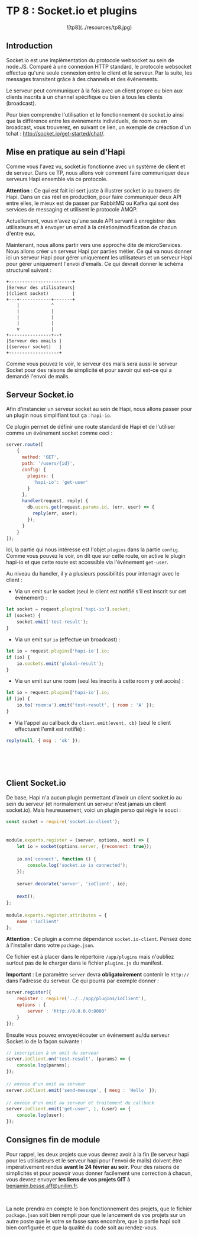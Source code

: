 # TP 8 : Socket.io et plugins

<center>
![tp8](../resources/tp8.jpg)
</center>

## Introduction

Socket.io est une implémentation du protocole websocket au sein de node.JS.
Comparé à une connexion HTTP standard, le protocole websocket effectue qu'une seule connexion entre le client et le serveur.
Par la suite, les messages transitent grâce à des channels et des événements.

Le serveur peut communiquer à la fois avec un client propre ou bien aux clients inscrits à un channel spécifique ou bien à tous les clients (broadcast).

Pour bien comprendre l'utilisation et le fonctionnement de socket.io ainsi que la différence entre les événements individuels, de room ou en broadcast, vous trouverez, en suivant ce lien, un exemple de créaction d'un tchat : http://socket.io/get-started/chat/.

## Mise en pratique au sein d'Hapi

Comme vous l'avez vu, socket.io fonctionne avec un système de client et de serveur. Dans ce TP, nous allons voir comment faire communiquer deux serveurs Hapi ensemble via ce protocole.

**Attention** : Ce qui est fait ici sert juste à illustrer socket.io au travers de Hapi. Dans un cas réel en production, pour faire communiquer deux API entre elles, le mieux est de passer par RabbitMQ ou Kafka qui sont des services de messaging et utilisent le protocole AMQP.

Actuellement, vous n'avez qu'une seule API servant à enregistrer des utilisateurs et à envoyer un email à la création/modification de chacun d'entre eux.

Maintenant, nous allons partir vers une approche dite de microServices. Nous allons créer un serveur Hapi par parties métier. Ce qui va nous donner ici un serveur Hapi pour gérer uniquement les utilisateurs et un serveur Hapi pour gérer uniquement l'envoi d'emails. Ce qui devrait donner le schéma structurel suivant :

```
+------------------------+
|Serveur des utilisateurs|
|(client socket)         |
+---+------------+-------+
    |            ^
    |            |
    |            |
    |            |
    v            |
+----------------+--+
|Serveur des emails |
|(serveur socket)   |
+-------------------+
```

Comme vous pouvez le voir, le serveur des mails sera aussi le serveur Socket pour des raisons de simplicité et pour savoir qui est-ce qui a demandé l'envoi de mails.

## Serveur Socket.io

Afin d'instancier un serveur socket au sein de Hapi, nous allons passer pour un plugin nous simplifiant tout ça : `hapi-io`.

Ce plugin permet de définir une route standard de Hapi et de l'utiliser comme un événement socket comme ceci :

```javascript
server.route([
    {
      method: 'GET',
      path: '/users/{id}',
      config: {
        plugins: {
          'hapi-io': 'get-user'
        }
      },
      handler(request, reply) {
        db.users.get(request.params.id, (err, user) => {
          reply(err, user);
        });
      }
    }
]);
```

Ici, la partie qui nous intéresse est l'objet `plugins` dans la partie `config`. Comme vous pouvez le voir, on dit que sur cette route, on active le plugin hapi-io et que cette route est accessible via l'événement `get-user`.

Au niveau du handler, il y a plusieurs possibilités pour interragir avec le client :

+ Via un emit sur le socket (seul le client est notifié s'il est inscrit sur cet événement) :
```javascript
let socket = request.plugins['hapi-io'].socket;
if (socket) {
    socket.emit('test-result');
}
```
+ Via un emit sur `io` (effectue un broadcast) :
```javascript
let io = request.plugins['hapi-io'].io;
if (io) {
    io.sockets.emit('global-result');
}
```
+ Via un emit sur une room (seul les inscrits à cette room y ont accès) :
```javascript
let io = request.plugins['hapi-io'].io;
if (io) {
    io.to('room:a').emit('test-result', { room : 'A' });
}
```
+ Via l'appel au callback du `client.emit(event, cb)` (seul le client effectuant l'emit est notifié) :
```javascript
reply(null, { msg : 'ok' });
```

<br>
<br>
<br>

## Client Socket.io

De base, Hapi n'a aucun plugin permettant d'avoir un client socket.io au sein du serveur (et normalement un serveur n'est jamais un client socket.io). Mais heureusement, voici un plugin perso qui règle le souci :

```javascript
const socket = require('socket.io-client');


module.exports.register = (server, options, next) => {
    let io = socket(options.server, {reconnect: true});

    io.on('connect', function () {
        console.log('socket.io is connected');
    });

    server.decorate('server', 'ioClient', io);

    next();
};

module.exports.register.attributes = {
    name :'ioClient'
};
```

**Attention** : Ce plugin a comme dépendance `socket.io-client`. Pensez donc à l'installer dans votre `package.json`.

Ce fichier est à placer dans le répertoire `/app/plugins` mais n'oubliez surtout pas de le charger dans le fichier `plugins.js` du manifest.

**Important** : Le paramètre `server` devra **obligatoirement** contenir le `http://` dans l'adresse du serveur. Ce qui pourra par exemple donner :

```javascript
server.register({
    register : require('../../app/plugins/ioClient'),
    options : {
        server : 'http://0.0.0.0:8080'
    }
});
```

Ensuite vous pouvez envoyer/écouter un événement au/du serveur Socket.io de la façon suivante :

```javascript
// inscription à un emit du serveur
server.ioClient.on('test-result', (params) => {
    console.log(params);
});

// envoie d'un emit au serveur
server.ioClient.emit('send-message', { mesg : 'Hello' });

// envoie d'un emit au serveur et traitement du callback
server.ioClient.emit('get-user', 1, (user) => {
    console.log(user);
});
```

## Consignes fin de module

Pour rappel, les deux projets que vous devrez avoir à la fin (le serveur hapi pour les utilisateurs et le serveur hapi pour l'envoi de mails) doivent être impérativement rendus **avant le 24 février au soir**. Pour des raisons de simplicités et pour pouvoir vous donner facilement une correction à chacun, vous devrez envoyer **les liens de vos projets GIT** à benjamin.besse.aff@unilim.fr.

<br>

La note prendra en compte le bon fonctionnement des projets, que le fichier `package.json` soit bien rempli pour que le lancement de vos projets sur un autre poste que le votre se fasse sans encombre, que la partie hapi soit bien configurée et que la qualité du code soit au rendez-vous.
